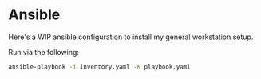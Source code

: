 # Ansible

Here's a WIP ansible configuration to install my general workstation setup.

Run via the following:

```sh
ansible-playbook -i inventory.yaml -K playbook.yaml
```
